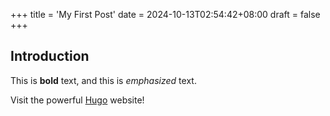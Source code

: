 +++
title = 'My First Post'
date = 2024-10-13T02:54:42+08:00
draft = false
+++
## Introduction

This is **bold** text, and this is *emphasized* text.

Visit the powerful [Hugo](https://gohugo.io) website!